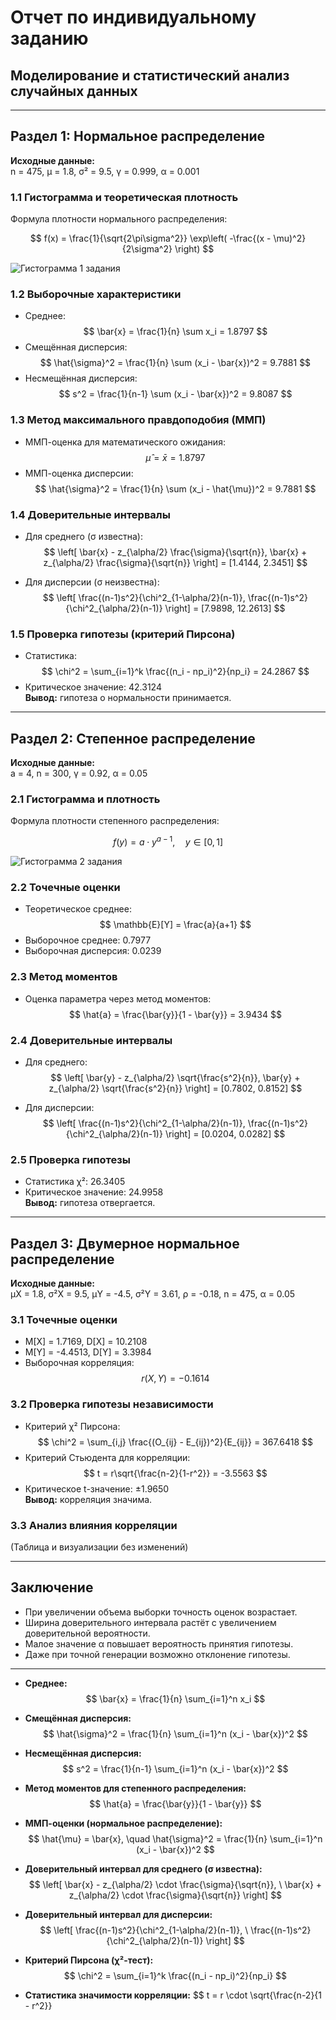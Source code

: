# Отчет по индивидуальному заданию
## Моделирование и статистический анализ случайных данных

---

## Раздел 1: Нормальное распределение

**Исходные данные:**  
n = 475, μ = 1.8, σ² = 9.5, γ = 0.999, α = 0.001

### 1.1 Гистограмма и теоретическая плотность
Формула плотности нормального распределения:

$$
f(x) = \frac{1}{\sqrt{2\pi\sigma^2}} \exp\left( -\frac{(x - \mu)^2}{2\sigma^2} \right)
$$

![Гистограмма 1 задания](img/histogram_1.png)

### 1.2 Выборочные характеристики
- Среднее: 
$$
\bar{x} = \frac{1}{n} \sum x_i = 1.8797
$$  
- Смещённая дисперсия: 
$$
\hat{\sigma}^2 = \frac{1}{n} \sum (x_i - \bar{x})^2 = 9.7881
$$  
- Несмещённая дисперсия: 
$$
s^2 = \frac{1}{n-1} \sum (x_i - \bar{x})^2 = 9.8087
$$

### 1.3 Метод максимального правдоподобия (ММП)
- ММП-оценка для математического ожидания:
$$
\hat{\mu} = \bar{x} = 1.8797
$$
- ММП-оценка дисперсии:
$$
\hat{\sigma}^2 = \frac{1}{n} \sum (x_i - \hat{\mu})^2 = 9.7881
$$

### 1.4 Доверительные интервалы
- Для среднего (σ известна):
$$
\left[ 
\bar{x} - z_{\alpha/2} \frac{\sigma}{\sqrt{n}}, 
\bar{x} + z_{\alpha/2} \frac{\sigma}{\sqrt{n}} 
\right] = [1.4144, 2.3451]
$$

- Для дисперсии (σ неизвестна):
$$
\left[ 
\frac{(n-1)s^2}{\chi^2_{1-\alpha/2}(n-1)}, 
\frac{(n-1)s^2}{\chi^2_{\alpha/2}(n-1)} 
\right] = [7.9898, 12.2613]
$$

### 1.5 Проверка гипотезы (критерий Пирсона)
- Статистика:
$$
\chi^2 = \sum_{i=1}^k \frac{(n_i - np_i)^2}{np_i} = 24.2867
$$
- Критическое значение: 42.3124  
**Вывод:** гипотеза о нормальности принимается.

---

## Раздел 2: Степенное распределение

**Исходные данные:**  
a = 4, n = 300, γ = 0.92, α = 0.05

### 2.1 Гистограмма и плотность
Формула плотности степенного распределения:

$$
f(y) = a \cdot y^{a - 1}, \quad y \in [0, 1]
$$

![Гистограмма 2 задания](img/histogram_2.png)

### 2.2 Точечные оценки
- Теоретическое среднее: 
$$
\mathbb{E}[Y] = \frac{a}{a+1}
$$
- Выборочное среднее: 0.7977  
- Выборочная дисперсия: 0.0239

### 2.3 Метод моментов
- Оценка параметра через метод моментов:
$$
\hat{a} = \frac{\bar{y}}{1 - \bar{y}} = 3.9434
$$

### 2.4 Доверительные интервалы
- Для среднего:
$$
\left[ 
\bar{y} - z_{\alpha/2} \sqrt{\frac{s^2}{n}}, 
\bar{y} + z_{\alpha/2} \sqrt{\frac{s^2}{n}} 
\right] = [0.7802, 0.8152]
$$

- Для дисперсии:
$$
\left[ 
\frac{(n-1)s^2}{\chi^2_{1-\alpha/2}(n-1)}, 
\frac{(n-1)s^2}{\chi^2_{\alpha/2}(n-1)} 
\right] = [0.0204, 0.0282]
$$

### 2.5 Проверка гипотезы
- Статистика χ²: 26.3405  
- Критическое значение: 24.9958  
**Вывод:** гипотеза отвергается.

---

## Раздел 3: Двумерное нормальное распределение

**Исходные данные:**  
μX = 1.8, σ²X = 9.5, μY = -4.5, σ²Y = 3.61, ρ = -0.18, n = 475, α = 0.05

### 3.1 Точечные оценки
- M[X] = 1.7169, D[X] = 10.2108  
- M[Y] = -4.4513, D[Y] = 3.3984  
- Выборочная корреляция: 
$$
r(X,Y) = -0.1614
$$

### 3.2 Проверка гипотезы независимости
- Критерий χ² Пирсона:
$$
\chi^2 = \sum_{i,j} \frac{(O_{ij} - E_{ij})^2}{E_{ij}} = 367.6418
$$
- Критерий Стьюдента для корреляции:
$$
t = r\sqrt{\frac{n-2}{1-r^2}} = -3.5563
$$
- Критическое t-значение: ±1.9650  
**Вывод:** корреляция значима.

### 3.3 Анализ влияния корреляции
(Таблица и визуализации без изменений)

---

## Заключение

- При увеличении объема выборки точность оценок возрастает.
- Ширина доверительного интервала растёт с увеличением доверительной вероятности.
- Малое значение α повышает вероятность принятия гипотезы.
- Даже при точной генерации возможно отклонение гипотезы.

---

- **Среднее:**
$$
\bar{x} = \frac{1}{n} \sum_{i=1}^n x_i
$$

- **Смещённая дисперсия:**
$$
\hat{\sigma}^2 = \frac{1}{n} \sum_{i=1}^n (x_i - \bar{x})^2
$$

- **Несмещённая дисперсия:**
$$
s^2 = \frac{1}{n-1} \sum_{i=1}^n (x_i - \bar{x})^2
$$

- **Метод моментов для степенного распределения:**
$$
\hat{a} = \frac{\bar{y}}{1 - \bar{y}}
$$

- **ММП-оценки (нормальное распределение):**
$$
\hat{\mu} = \bar{x}, \quad \hat{\sigma}^2 = \frac{1}{n} \sum_{i=1}^n (x_i - \bar{x})^2
$$

- **Доверительный интервал для среднего (σ известна):**
$$
\left[ \bar{x} - z_{\alpha/2} \cdot \frac{\sigma}{\sqrt{n}}, \ \bar{x} + z_{\alpha/2} \cdot \frac{\sigma}{\sqrt{n}} \right]
$$

- **Доверительный интервал для дисперсии:**
$$
\left[ \frac{(n-1)s^2}{\chi^2_{1-\alpha/2}(n-1)}, \ \frac{(n-1)s^2}{\chi^2_{\alpha/2}(n-1)} \right]
$$

- **Критерий Пирсона (χ²-тест):**
$$
\chi^2 = \sum_{i=1}^k \frac{(n_i - np_i)^2}{np_i}
$$

- **Статистика значимости корреляции:**
$$
t = r \cdot \sqrt{\frac{n-2}{1 - r^2}}